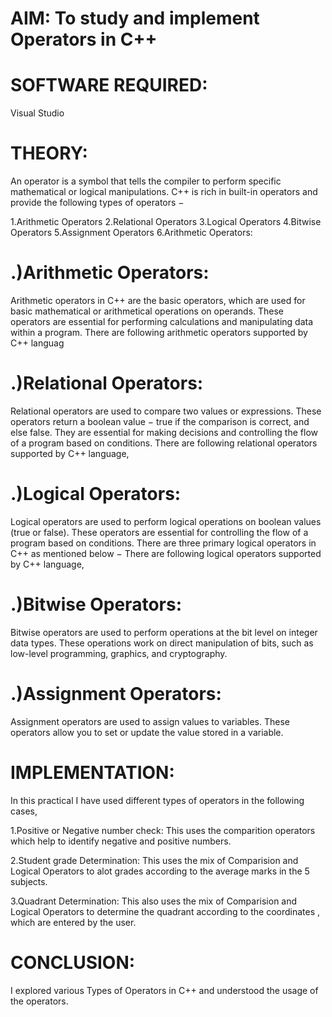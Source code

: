 # AIM: To study and implement Operators in C++

# SOFTWARE REQUIRED:

Visual Studio

# THEORY: 

An operator is a symbol that tells the compiler to perform specific mathematical or logical manipulations. C++ is rich in built-in operators and provide the following types of operators −

1.Arithmetic Operators
2.Relational Operators
3.Logical Operators
4.Bitwise Operators
5.Assignment Operators
6.Arithmetic Operators:

# .)Arithmetic Operators:
Arithmetic operators in C++ are the basic operators, which are used for basic mathematical or arithmetical operations on operands. These operators are essential for performing calculations and manipulating data within a program. There are following arithmetic operators supported by C++ languag

# .)Relational Operators:
Relational operators are used to compare two values or expressions. These operators return a boolean value − true if the comparison is correct, and else false. They are essential for making decisions and controlling the flow of a program based on conditions. There are following relational operators supported by C++ language,

# .)Logical Operators:
Logical operators are used to perform logical operations on boolean values (true or false). These operators are essential for controlling the flow of a program based on conditions. There are three primary logical operators in C++ as mentioned below − There are following logical operators supported by C++ language,

# .)Bitwise Operators:
Bitwise operators are used to perform operations at the bit level on integer data types. These operations work on direct manipulation of bits, such as low-level programming, graphics, and cryptography.

# .)Assignment Operators:
Assignment operators are used to assign values to variables. These operators allow you to set or update the value stored in a variable.

# IMPLEMENTATION:

In this practical I have used different types of operators in the following cases,

1.Positive or Negative number check:
This uses the comparition operators which help to identify negative and positive numbers.

2.Student grade Determination:
This uses the mix of Comparision and Logical Operators to alot grades according to the average marks in the 5 subjects.

3.Quadrant Determination:
This also uses the mix of Comparision and Logical Operators to determine the quadrant according to the coordinates , which are entered by the user.

# CONCLUSION:
I explored various Types of Operators in C++ and understood the usage of the operators.
